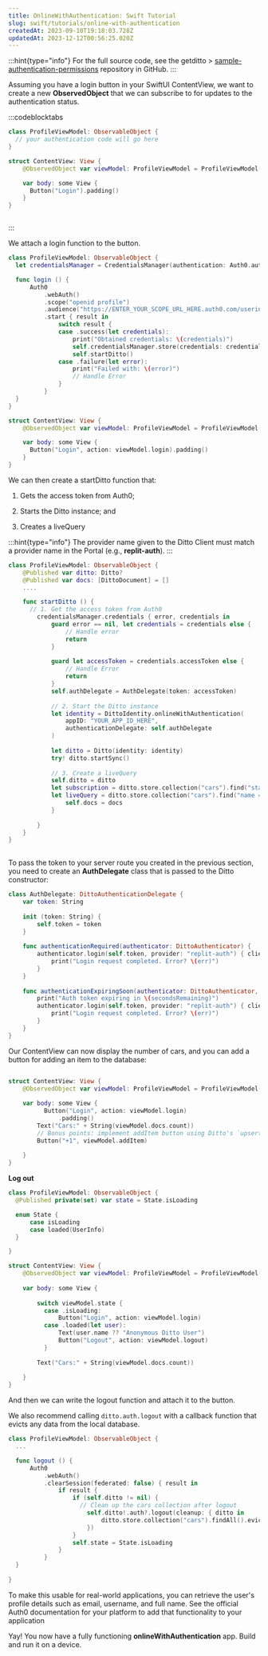 ```yaml
---
title: OnlineWithAuthentication: Swift Tutorial
slug: swift/tutorials/online-with-authentication
createdAt: 2023-09-10T19:18:03.728Z
updatedAt: 2023-12-12T00:56:25.020Z
---
```


:::hint{type="info"}
For the full source code, see the getditto > [sample-authentication-permissions](https://github.com/getditto/sample-authentication-permissions) repository in GitHub.
:::

Assuming you have a login button in your SwiftUI ContentView, we want to create a new **ObservedObject** that we can subscribe to for updates to the authentication status.

:::codeblocktabs
```swift
class ProfileViewModel: ObservableObject {
  // your authentication code will go here
}

struct ContentView: View {
    @ObservedObject var viewModel: ProfileViewModel = ProfileViewModel()

    var body: some View {
      Button("Login").padding()
    }
}
```

```none
```
:::

We attach a login function to the button.

```swift
class ProfileViewModel: ObservableObject {
  let credentialsManager = CredentialsManager(authentication: Auth0.authentication())

  func login () {
      Auth0
          .webAuth()
          .scope("openid profile")
          .audience("https://ENTER_YOUR_SCOPE_URL_HERE.auth0.com/userinfo")
          .start { result in
              switch result {
              case .success(let credentials):
                  print("Obtained credentials: \(credentials)")
                  self.credentialsManager.store(credentials: credentials)
                  self.startDitto()
              case .failure(let error):
                  print("Failed with: \(error)")
                  // Handle Error
              }
          }
  }
}

struct ContentView: View {
    @ObservedObject var viewModel: ProfileViewModel = ProfileViewModel()

    var body: some View {
      Button("Login", action: viewModel.login).padding()
    }
}
```

We can then create a startDitto function that:

1.  Gets the access token from Auth0;

2.  Starts the Ditto instance; and

3.  Creates a liveQuery

:::hint{type="info"}
The provider name given to the Ditto Client must match a provider name in the Portal (e.g., **replit-auth**).
:::

```swift
class ProfileViewModel: ObservableObject {
    @Published var ditto: Ditto?
    @Published var docs: [DittoDocument] = []
    ....

    func startDitto () {
      // 1. Get the access token from Auth0
        credentialsManager.credentials { error, credentials in
            guard error == nil, let credentials = credentials else {
                // Handle error
                return
            }
            
            guard let accessToken = credentials.accessToken else {
                // Handle Error
                return
            }
            self.authDelegate = AuthDelegate(token: accessToken)
        
            // 2. Start the Ditto instance 
            let identity = DittoIdentity.onlineWithAuthentication(
                appID: "YOUR_APP_ID_HERE",
                authenticationDelegate: self.authDelegate
            )
    
            let ditto = Ditto(identity: identity)
            try! ditto.startSync()
    
            // 3. Create a liveQuery 
            self.ditto = ditto
            let subscription = ditto.store.collection("cars").find("state == 'FOR_SALE'").subscribe()
            let liveQuery = ditto.store.collection("cars").find("name == 'Toyota'").observeLocal { docs, event in
                self.docs = docs
            }
            
        }
    }
}
        
```

To pass the token to your server route you created in the previous section, you need to create an **AuthDelegate** class that is passed to the Ditto constructor:

```swift
class AuthDelegate: DittoAuthenticationDelegate {
    var token: String
    
    init (token: String) {
        self.token = token
    }
    
    func authenticationRequired(authenticator: DittoAuthenticator) {
        authenticator.login(self.token, provider: "replit-auth") { clientInfo, err in
            print("Login request completed. Error? \(err)")
        }
    }
    
    func authenticationExpiringSoon(authenticator: DittoAuthenticator, secondsRemaining: Int64) {
        print("Auth token expiring in \(secondsRemaining)")
        authenticator.login(self.token, provider: "replit-auth") { clientInfo, err in
            print("Login request completed. Error? \(err)")
        }
    }
}
```

Our ContentView can now display the number of cars, and you can add a button for adding an item to the database:

```swift

struct ContentView: View {
    @ObservedObject var viewModel: ProfileViewModel = ProfileViewModel()
    
    var body: some View {
          Button("Login", action: viewModel.login)
              .padding()
        Text("Cars:" + String(viewModel.docs.count))
        // Bonus points: implement addItem button using Ditto's `upsert`
        Button("+1", viewModel.addItem)
        
    }
}

```

**Log out​**

```swift
class ProfileViewModel: ObservableObject {
  @Published private(set) var state = State.isLoading

  enum State {
      case isLoading
      case loaded(UserInfo)
  }

}

struct ContentView: View {
    @ObservedObject var viewModel: ProfileViewModel = ProfileViewModel()
    
    var body: some View {
       
        switch viewModel.state {
          case .isLoading:
              Button("Login", action: viewModel.login)
          case .loaded(let user):
              Text(user.name ?? "Anonymous Ditto User")
              Button("Logout", action: viewModel.logout)
          }
    
        Text("Cars:" + String(viewModel.docs.count))
        
    }
}
```

And then we can write the logout function and attach it to the button.

We also recommend calling `ditto.auth.logout` with a callback function that evicts any data from the local database.

```swift
class ProfileViewModel: ObservableObject {
  ...

  func logout () {
      Auth0
          .webAuth()
          .clearSession(federated: false) { result in
              if result {
                  if (self.ditto != nil) {
                    // Clean up the cars collection after logout
                      self.ditto!.auth?.logout(cleanup: { ditto in
                          ditto.store.collection("cars").findAll().evict()
                      })
                  }
                  self.state = State.isLoading
              }
          }
  }
  
}

```

To make this usable for real-world applications, you can retrieve the user's profile details such as email, username, and full name. See the official Auth0 documentation for your platform to add that functionality to your application

Yay! You now have a fully functioning **onlineWithAuthentication** app. Build and run it on a device.
